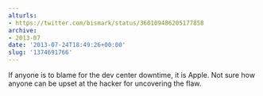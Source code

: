 ```yaml
---
alturls:
- https://twitter.com/bismark/status/360109486205177858
archive:
- 2013-07
date: '2013-07-24T18:49:26+00:00'
slug: '1374691766'
---
```


If anyone is to blame for the dev center downtime, it is Apple. Not sure how anyone can be upset at the hacker for uncovering the flaw.

